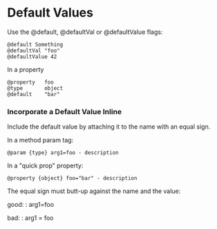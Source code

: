 # Default Values

Use the @default, @defaultVal or @defaultValue flags:

	@default Something
	@defaultVal "foo"
	@defaultValue 42
	
In a property

	@property	foo
	@type		object
	@default	"bar"
	

### Incorporate a Default Value Inline

Include the default value by attaching it to the name with an equal sign.

In a method param tag:

	@param {type} arg1=foo - description

In a "quick prop" property:

	@property {object} foo="bar" - description
	
The equal sign must butt-up against the name and the value:

good:
: arg1=foo

bad:
: arg1 = foo

